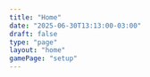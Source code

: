 ```yaml
---
title: "Home"
date: "2025-06-30T13:13:00-03:00"
draft: false
type: "page"
layout: "home"
gamePage: "setup"
---
```


